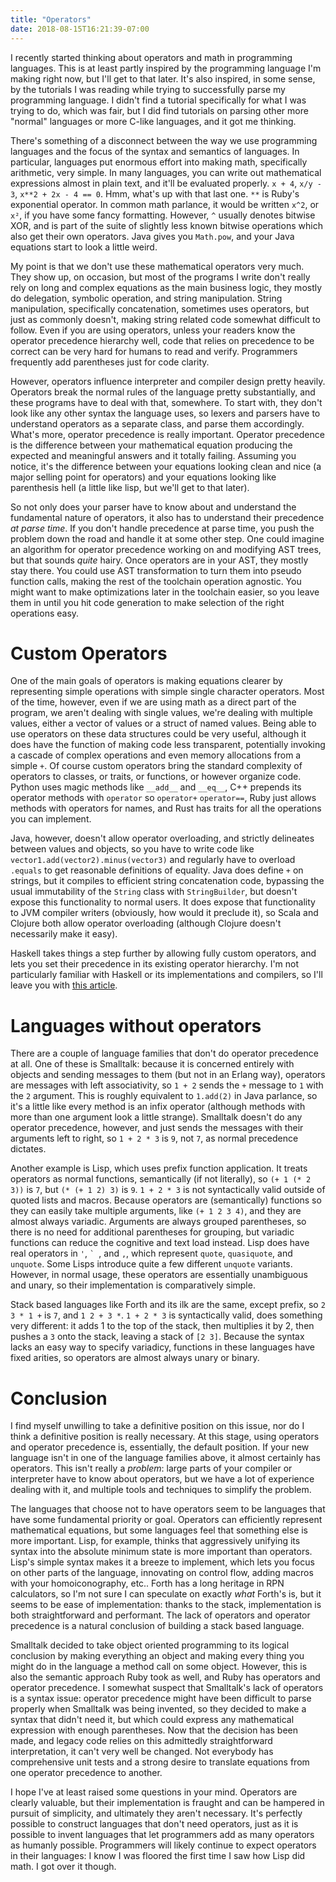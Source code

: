 ```yaml
---
title: "Operators"
date: 2018-08-15T16:21:39-07:00
---
```


I recently started thinking about operators and math in programming languages.
This is at least partly inspired by the programming language I'm making right
now, but I'll get to that later. It's also inspired, in some sense, by the
tutorials I was reading while trying to successfully parse my programming
language. I didn't find a tutorial specifically for what I was trying to do,
which was fair, but I did find tutorials on parsing other more "normal"
languages or more C-like languages, and it got me thinking.

There's something of a disconnect between the way we use programming languages
and the focus of the syntax and semantics of languages. In particular, languages
put enormous effort into making math, specifically arithmetic, very simple. In
many languages, you can write out mathematical expressions almost in plain text,
and it'll be evaluated properly. `x + 4`, `x/y - 3`, `x**2 + 2x - 4 == 0`. Hmm,
what's up with that last one. `**` is Ruby's exponential operator. In common
math parlance, it would be written `x^2`, or `x²`, if you have some fancy
formatting. However, `^` usually denotes bitwise XOR, and is part of the suite
of slightly less known bitwise operations which also get their own operators.
Java gives you `Math.pow`, and your Java equations start to look a little weird.

My point is that we don't use these mathematical operators very much. They show
up, on occasion, but most of the programs I write don't really rely on long and
complex equations as the main business logic, they mostly do delegation,
symbolic operation, and string manipulation. String manipulation, specifically
concatenation, sometimes uses operators, but just as commonly doesn't, making
string related code somewhat difficult to follow. Even if you are using
operators, unless your readers know the operator precedence hierarchy well, code
that relies on precedence to be correct can be very hard for humans to read and
verify. Programmers frequently add parentheses just for code clarity.

However, operators influence interpreter and compiler design pretty heavily.
Operators break the normal rules of the language pretty substantially, and these
programs have to deal with that, somewhere. To start with, they don't look like
any other syntax the language uses, so lexers and parsers have to understand
operators as a separate class, and parse them accordingly. What's more, operator
precedence is really important. Operator precedence is the difference between
your mathematical equation producing the expected and meaningful answers and it
totally failing. Assuming you notice, it's the difference between your equations
looking clean and nice (a major selling point for operators) and your equations
looking like parenthesis hell (a little like lisp, but we'll get to that later).

So not only does your parser have to know about and understand the fundamental
nature of operators, it also has to understand their precedence _at parse time_.
If you don't handle precedence at parse time, you push the problem down the road
and handle it at some other step. One could imagine an algorithm for operator
precedence working on and modifying AST trees, but that sounds _quite_ hairy.
Once operators are in your AST, they mostly stay there. You could use AST
transformation to turn them into pseudo function calls, making the rest of the
toolchain operation agnostic. You might want to make optimizations later in the
toolchain easier, so you leave them in until you hit code generation to make
selection of the right operations easy.

# Custom Operators

One of the main goals of operators is making equations clearer by representing
simple operations with simple single character operators. Most of the time,
however, even if we are using math as a direct part of the program, we aren't
dealing with single values, we're dealing with multiple values, either a vector
of values or a struct of named values. Being able to use operators on these data
structures could be very useful, although it does have the function of making
code less transparent, potentially invoking a cascade of complex operations and
even memory allocations from a simple `+`. Of course custom operators bring the
standard complexity of operators to classes, or traits, or functions, or however
organize code. Python uses magic methods like `__add__` and `__eq__`, C++
prepends its operator methods with `operator` so `operator+` `operator==`, Ruby
just allows methods with operators for names, and Rust has traits for all the
operations you can implement.

Java, however, doesn't allow operator overloading, and strictly delineates
between values and objects, so you have to write code like
`vector1.add(vector2).minus(vector3)` and regularly have to overload `.equals`
to get reasonable definitions of equality. Java does define `+` on strings, but
it compiles to efficient string concatenation code, bypassing the usual
immutability of the `String` class with `StringBuilder`, but doesn't expose this
functionality to normal users. It does expose that functionality to JVM compiler
writers (obviously, how would it preclude it), so Scala and Clojure both allow
operator overloading (although Clojure doesn't necessarily make it easy).

Haskell takes things a step further by allowing fully custom operators, and lets
you set their precedence in its existing operator hierarchy. I'm not
particularly familiar with Haskell or its implementations and compilers, so I'll
leave you with [this article][haskell_operators].

# Languages without operators

There are a couple of language families that don't do operator precedence at
all. One of these is Smalltalk: because it is concerned entirely with objects
and sending messages to them (but not in an Erlang way), operators are messages
with left associativity, so `1 + 2` sends the `+` message to `1` with the `2`
argument. This is roughly equivalent to `1.add(2)` in Java parlance, so it's a
little like every method is an infix operator (although methods with more than
one argument look a little strange). Smalltalk doesn't do any operator
precedence, however, and just sends the messages with their arguments left to
right, so `1 + 2 * 3` is `9`, not `7`, as normal precedence dictates.

Another example is Lisp, which uses prefix function application. It treats
operators as normal functions, semantically (if not literally), so `(+ 1 (* 2
3))` is `7`, but `(* (+ 1 2) 3)` is `9`. `1 + 2 * 3` is not syntactically valid
outside of quoted lists and macros. Because operators are (semantically)
functions so they can easily take multiple arguments, like `(+ 1 2 3 4)`, and
they are almost always variadic. Arguments are always grouped parentheses, so
there is no need for additional parentheses for grouping, but variadic functions
can reduce the cognitive and text load instead. Lisp does have real operators in
`'`, ``` `  ```, and `,`, which represent `quote`, `quasiquote`, and `unquote`.
Some Lisps introduce quite a few different `unquote` variants. However, in
normal usage, these operators are essentially unambiguous and unary, so their
implementation is comparatively simple.

Stack based languages like Forth and its ilk are the same, except prefix, so `2
3 * 1 +` is `7`, and `1 2 + 3 *`. `1 + 2 * 3` is syntactically valid, does
something very different: it adds 1 to the top of the stack, then multiplies it
by 2, then pushes a `3` onto the stack, leaving a stack of `[2 3]`. Because the
syntax lacks an easy way to specify variadicy, functions in these languages have
fixed arities, so operators are almost always unary or binary.

# Conclusion

I find myself unwilling to take a definitive position on this issue, nor do I
think a definitive position is really necessary. At this stage,
using operators and operator precedence is, essentially, the default position.
If your new language isn't in one of the language families above, it almost
certainly has operators. This isn't really a _problem_: large parts of your
compiler or interpreter have to know about operators, but we have a lot of
experience dealing with it, and multiple tools and techniques to simplify the
problem.

The languages that choose not to have operators seem to be languages
that have some fundamental priority or goal. Operators can efficiently represent
mathematical equations, but some languages feel that something else is more
important. Lisp, for example, thinks that aggressively unifying its syntax into
the absolute minimum state is more important than operators. Lisp's simple
syntax makes it a breeze to implement, which lets you focus on other parts of
the language, innovating on control flow, adding macros with your
homoiconography, etc.. Forth has a long heritage in RPN calculators, so I'm not
sure I can speculate on exactly _what_ Forth's is, but it seems to be ease of
implementation: thanks to the stack, implementation is both straightforward and
performant. The lack of operators and operator precedence is a natural
conclusion of building a stack based language.

Smalltalk decided to take object oriented programming to its logical conclusion
by making everything an object and making every thing you might do in the
language a method call on some object. However, this is also the semantic
approach Ruby took as well, and Ruby has operators and operator precedence. I
somewhat suspect that Smalltalk's lack of operators is a syntax issue: operator
precedence might have been difficult to parse properly when Smalltalk was being
invented, so they decided to make a syntax that didn't need it, but which could
express any mathematical expression with enough parentheses. Now that the decision
has been made, and legacy code relies on this admittedly straightforward
interpretation, it can't very well be changed. Not everybody has comprehensive
unit tests and a strong desire to translate equations from one operator
precedence to another.

I hope I've at least raised some questions in your mind. Operators are clearly
valuable, but their implementation is fraught and can be hampered in pursuit of
simplicity, and ultimately they aren't necessary. It's perfectly possible to
construct languages that don't need operators, just as it is possible to invent
languages that let programmers add as many operators as humanly possible.
Programmers will likely continue to expect operators in their languages: I know
I was floored the first time I saw how Lisp did math. I got over it though.

[haskell_operators]: https://csinaction.com/2015/03/31/custom-infix-operators-in-haskell/
